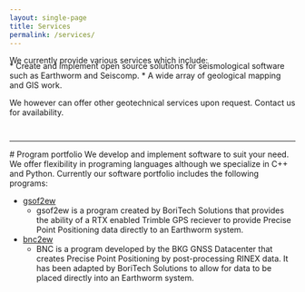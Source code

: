 ```yaml
---
layout: single-page
title: Services
permalink: /services/
---
```

 <p style="margin-bottom: -0.5em;">
We currently provide various services which include:
 </p>
   * Create and implement open source solutions for seismological software such as Earthworm and Seiscomp.
   * A wide array of geological mapping and GIS work.   
   
We however can offer other geotechnical services upon request. Contact us for availability.

<hr style="margin-top: 3em;">
# Program portfolio
We develop and implement software to suit your need. We offer flexibility in programing
languages although we specialize in C++ and Python. Currently our software portfolio 
includes the following programs:

  * [gsof2ew](https://github.com/Boritech-Solutions/GSOF2EW)
    * gsof2ew is a program created by BoriTech Solutions that provides the ability of a 
    RTX enabled Trimble GPS reciever to provide Precise Point Positioning data directly to an Earthworm system.
  * [bnc2ew](https://github.com/Boritech-Solutions/BNC2EW)
    * BNC is a program developed by the BKG GNSS Datacenter that creates 
    Precise Point Positioning by post-processing RINEX data. It has been adapted by BoriTech Solutions 
    to allow for data to be placed directly into an Earthworm system.
